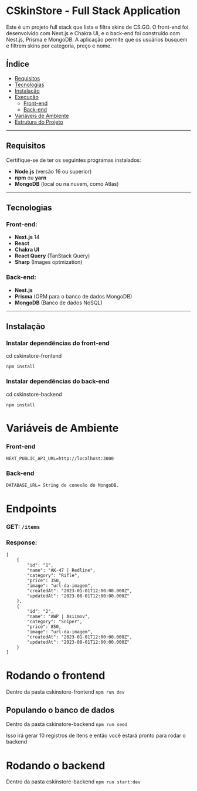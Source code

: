 # CSkinStore - Full Stack Application

Este é um projeto full stack que lista e filtra skins de CS:GO. O front-end foi desenvolvido com Next.js e Chakra UI, e o back-end foi construído com Nest.js, Prisma e MongoDB. A aplicação permite que os usuários busquem e filtrem skins por categoria, preço e nome.

## Índice

- [Requisitos](#requisitos)
- [Tecnologias](#tecnologias)
- [Instalação](#instalação)
- [Execução](#execução)
  - [Front-end](#executando-o-front-end)
  - [Back-end](#executando-o-back-end)
- [Variáveis de Ambiente](#variáveis-de-ambiente)
- [Estrutura do Projeto](#estrutura-do-projeto)

---

## Requisitos

Certifique-se de ter os seguintes programas instalados:

- **Node.js** (versão 16 ou superior)
- **npm** ou **yarn**
- **MongoDB** (local ou na nuvem, como Atlas)

---

## Tecnologias

### Front-end:

- **Next.js** 14
- **React**
- **Chakra UI**
- **React Query** (TanStack Query)
- **Sharp** (Images optmization)

### Back-end:

- **Nest.js**
- **Prisma** (ORM para o banco de dados MongoDB)
- **MongoDB** (Banco de dados NoSQL)

---

## Instalação

### Instalar dependências do front-end

cd cskinstore-frontend

`npm install`

### Instalar dependências do back-end

cd cskinstore-backend

`npm install`

# Variáveis de Ambiente

### Front-end

`NEXT_PUBLIC_API_URL=http://localhost:3000`

### Back-end

`DATABASE_URL= String de conexão do MongoDB.`

# Endpoints

### GET: `/items`

### Response:

    [
        {
            "id": "1",
            "name": "AK-47 | Redline",
            "category": "Rifle",
            "price": 350,
            "image": "url-da-imagem",
            "createdAt": "2023-01-01T12:00:00.000Z",
            "updatedAt": "2023-08-01T12:00:00.000Z"
        },
        {
            "id": "2",
            "name": "AWP | Asiimov",
            "category": "Sniper",
            "price": 850,
            "image": "url-da-imagem",
            "createdAt": "2023-01-01T12:00:00.000Z",
            "updatedAt": "2023-08-01T12:00:00.000Z"
        }
    ]

# Rodando o frontend

Dentro da pasta cskinstore-frontend `npm run dev`

## Populando o banco de dados

Dentro da pasta cskinstore-backend `npm run seed`

Isso irá gerar 10 registros de itens e então você estará pronto para rodar o backend

# Rodando o backend

Dentro da pasta cskinstore-backend `npm run start:dev`
